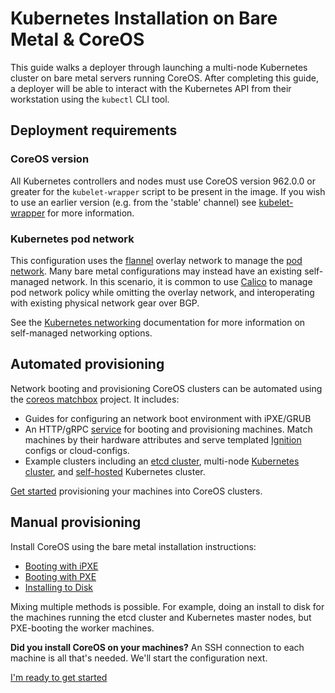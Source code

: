 # Kubernetes Installation on Bare Metal &amp; CoreOS

This guide walks a deployer through launching a multi-node Kubernetes cluster on bare metal servers running CoreOS. After completing this guide, a deployer will be able to interact with the Kubernetes API from their workstation using the `kubectl` CLI tool.

## Deployment requirements

### CoreOS version

All Kubernetes controllers and nodes must use CoreOS version 962.0.0 or greater for the `kubelet-wrapper` script to be present in the image. If you wish to use an earlier version (e.g. from the 'stable' channel) see [kubelet-wrapper](kubelet-wrapper.md) for more information.

### Kubernetes pod network

This configuration uses the [flannel][coreos-flannel] overlay network to manage the [pod network][pod-network]. Many bare metal configurations may instead have an existing self-managed network. In this scenario, it is common to use [Calico][calico-networking] to manage pod network policy while omitting the overlay network, and interoperating with existing physical network gear over BGP.

See the [Kubernetes networking](kubernetes-networking.md) documentation for more information on self-managed networking options.

[coreos-flannel]: https://coreos.com/flannel/docs/latest/flannel-config.html
[calico-networking]: https://github.com/projectcalico/calico-containers
[pod-network]: https://github.com/kubernetes/kubernetes/blob/release-1.4/docs/design/networking.md#pod-to-pod

## Automated provisioning

Network booting and provisioning CoreOS clusters can be automated using the [coreos matchbox](https://github.com/coreos/matchbox) project. It includes:

* Guides for configuring an network boot environment with iPXE/GRUB
* An HTTP/gRPC [service](https://github.com/coreos/coreos-baremetal/blob/master/Documentation/bootcfg.md) for booting and provisioning machines. Match machines by their hardware attributes and serve templated [Ignition](https://coreos.com/ignition/docs/latest/c) configs or cloud-configs.
* Example clusters including an [etcd cluster](https://github.com/coreos/coreos-baremetal/blob/master/Documentation/getting-started-rkt.md), multi-node [Kubernetes cluster](https://github.com/coreos/coreos-baremetal/blob/master/Documentation/kubernetes.md), and [self-hosted](https://github.com/coreos/coreos-baremetal/blob/master/Documentation/bootkube.md) Kubernetes cluster.

[Get started](https://github.com/coreos/coreos-baremetal#bootcfg) provisioning your machines into CoreOS clusters.

## Manual provisioning

Install CoreOS using the bare metal installation instructions:

* [Booting with iPXE][coreos-ipxe]
* [Booting with PXE][coreos-pxe]
* [Installing to Disk][coreos-ondisk]

Mixing multiple methods is possible. For example, doing an install to disk for the machines running the etcd cluster and Kubernetes master nodes, but PXE-booting the worker machines.

[coreos-ipxe]: https://coreos.com/os/docs/latest/booting-with-ipxe.html
[coreos-pxe]: https://coreos.com/os/docs/latest/booting-with-pxe.html
[coreos-ondisk]: https://coreos.com/os/docs/latest/installing-to-disk.html

<div class="co-m-docs-next-step">
  <p><strong>Did you install CoreOS on your machines?</strong> An SSH connection to each machine is all that's needed. We'll start the configuration next.</p>
  <a href="getting-started.md" class="btn btn-primary btn-icon-right"  data-category="Getting Started" data-event="Getting Started">I'm ready to get started</a>
</div>

